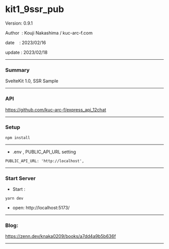 ﻿# kit1_9ssr_pub

 Version: 0.9.1

 Author  : Kouji Nakashima / kuc-arc-f.com

 date    : 2023/02/16

 update  : 2023/02/18 
 
***
### Summary

SvelteKit 1.0, SSR Sample

***
### API

https://github.com/kuc-arc-f/express_api_12chat


***
### Setup

```
npm install
```
***
* .env , PUBLIC_API_URL setting

```
PUBLIC_API_URL: 'http://localhost',
```

***
### Start Server

* Start :

```
yarn dev
```

* open: http://localhost:5173/

***
### Blog:

https://zenn.dev/knaka0209/books/a7dd4a9b5b636f

***
